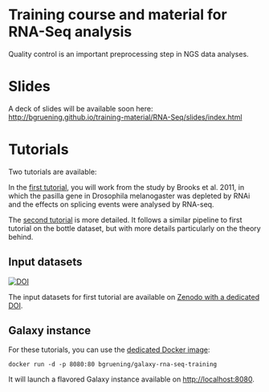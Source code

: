 Training course and material for RNA-Seq analysis
====

Quality control is an important preprocessing step in NGS data analyses.

# Slides

A deck of slides will be available soon here: http://bgruening.github.io/training-material/RNA-Seq/slides/index.html

# Tutorials

Two tutorials are available:

In the [first tutorial](tutorials/RNA-Seq-hands-on.md), you will work from the study by Brooks et al. 2011, in which the pasilla gene in Drosophila melanogaster was depleted by RNAi and the effects on splicing events were analysed by RNA-seq.

The [second tutorial](tutorials/Reference-based-RNA-seq-detailed.md) is more detailed. It follows a similar pipeline to first tutorial on the bottle dataset, but with more details particularly on the theory behind.

## Input datasets

[![DOI](https://zenodo.org/badge/doi/10.5281/zenodo.61771.svg)](http://dx.doi.org/10.5281/zenodo.61771)

The input datasets for first tutorial are available on
[Zenodo with a dedicated DOI](http://dx.doi.org/10.5281/zenodo.61771).

## Galaxy instance

For these tutorials, you can use the [dedicated Docker image](docker/README.md):

```
docker run -d -p 8080:80 bgruening/galaxy-rna-seq-training
```

It will launch a flavored Galaxy instance available on
[http://localhost:8080](http://localhost:8080).
